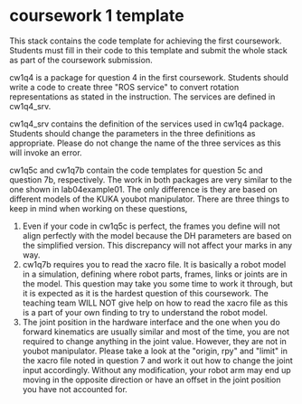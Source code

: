 # coursework 1 template
This stack contains the code template for achieving the first coursework. Students must fill in their code to this template and submit the whole stack as part of the coursework submission.

cw1q4 is a package for question 4 in the first coursework. Students should write a code to create three "ROS service" to convert rotation representations as stated in the instruction. The services are defined in cw1q4_srv.

cw1q4_srv contains the definition of the services used in cw1q4 package. Students should change the parameters in the three definitions as appropriate. Please do not change the name of the three services as this will invoke an error.

cw1q5c and cw1q7b contain the code templates for question 5c and question 7b, respectively. The work in both packages are very similar to the one shown in lab04example01. The only difference is they are based on different models of the KUKA youbot manipulator. There are three things to keep in mind when working on these questions,
1. Even if your code in cw1q5c is perfect, the frames you define will not align perfectly with the model because the DH parameters are based on the simplified version. This discrepancy will not affect your marks in any way.
2. cw1q7b requires you to read the xacro file. It is basically a robot model in a simulation, defining where robot parts, frames, links or joints are in the model. This question may take you some time to work it through, but it is expected as it is the hardest question of this coursework. The teaching team WILL NOT give help on how to read the xacro file as this is a part of your own finding to try to understand the robot model.
3. The joint position in the hardware interface and the one when you do forward kinematics are usually similar and most of the time, you are not required to change anything in the joint value. However, they are not in youbot manipulator. Please take a look at the "origin, rpy" and "limit" in the xacro file noted in question 7 and work it out how to change the joint input accordingly. Without any modification, your robot arm may end up moving in the opposite direction or have an offset in the joint position you have not accounted for.
